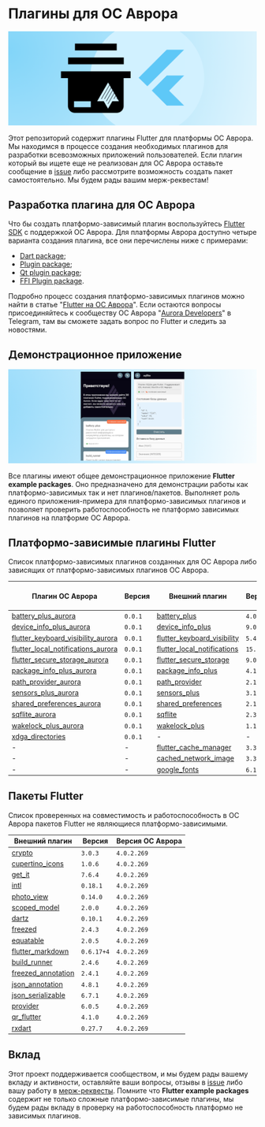 # Плагины для ОС Аврора

![preview.png](documentation/data/preview.png)

Этот репозиторий содержит плагины Flutter для платформы ОС Аврора. Мы находимся в процессе создания необходимых плагинов для разработки всевозможных приложений пользователей. Если плагин который вы ищете еще не реализован для ОС Аврора оставьте сообщение в [issue](https://gitlab.com/omprussia/flutter/flutter-plugins/-/issues) либо рассмотрите возможность создать пакет самостоятельно. Мы будем рады вашим мерж-реквестам!

## Разработка плагина для ОС Аврора

Что бы создать платформо-зависимый плагин воспользуйтесь [Flutter SDK](https://gitlab.com/omprussia/flutter/flutter) с поддержкой ОС Аврора.  Для платформы Аврора доступно четыре варианта создания плагина, все они перечислены ниже с примерами:

- [Dart package](documentation/dart_package.md);
- [Plugin package](documentation/plugin_package.md);
- [Qt plugin package](documentation/qt_plugin_package.md);
- [FFI Plugin package](documentation/ffi_plugin_package.md).

Подробно процесс создания платформо-зависимых плагинов можно найти в статье "[Flutter на ОС Аврора](https://habr.com/ru/articles/761176/)". Если остаются вопросы присоединяйтесь к сообществу ОС Аврора "[Aurora Developers](https://t.me/aurora_devs)" в Telegram, там вы сможете задать вопрос по Flutter и следить за новостями.

## Демонстрационное приложение

![preview.png](documentation/data/preview_app.png)

Все плагины имеют общее демонстрационное приложение **Flutter example packages**. Оно предназначено для демонстрации работы как платформо-зависимых так и нет плагинов/пакетов. Выполняет роль единого приложения-примера для платформо-зависимых плагинов и позволяет проверить работоспособность не платформо зависимых плагинов на платформе ОС Аврора.

## Платформо-зависимые плагины Flutter

Список платформо-зависимых плагинов созданных для ОС Аврора либо зависящих от платформо-зависимых плагинов ОС Аврора.

| Плагин ОС Аврора                                                                                                                                                                 | Версия   | Внешний плагин                                                                      | Версия    | Версия ОС Аврора |
|----------------------------------------------------------------------------------------------------------------------------------------------------------------------------------|----------|-------------------------------------------------------------------------------------|-----------|------------------|
| [battery_plus_aurora](https://gitlab.com/omprussia/flutter/flutter-plugins/-/tree/master/packages/battery_plus/battery_plus_aurora)                                              | `0.0.1`  | [battery_plus](https://pub.dev/packages/battery_plus)                               | `4.0.2`   | `4.0.2.269`      |
| [device_info_plus_aurora](https://gitlab.com/omprussia/flutter/flutter-plugins/-/tree/master/packages/device_info_plus/device_info_plus_aurora)                                  | `0.0.1`  | [device_info_plus](https://pub.dev/packages/device_info_plus)                       | `9.0.3`   | `4.0.2.269`      |
| [flutter_keyboard_visibility_aurora](https://gitlab.com/omprussia/flutter/flutter-plugins/-/tree/master/packages/flutter_keyboard_visibility/flutter_keyboard_visibility_aurora) | `0.0.1`  | [flutter_keyboard_visibility](https://pub.dev/packages/flutter_keyboard_visibility) | `5.4.1`   | `4.0.2.269`      | 
| [flutter_local_notifications_aurora](https://gitlab.com/omprussia/flutter/flutter-plugins/-/tree/master/packages/flutter_local_notifications/flutter_local_notifications_aurora) | `0.0.1`  | [flutter_local_notifications](https://pub.dev/packages/flutter_local_notifications) | `15.1.1`  | `4.0.2.269`      |
| [flutter_secure_storage_aurora](https://gitlab.com/omprussia/flutter/flutter-plugins/-/tree/master/packages/flutter_secure_storage/flutter_secure_storage_aurora)                | `0.0.1`  | [flutter_secure_storage](https://pub.dev/packages/flutter_secure_storage)           | `9.0.0`   | `4.0.2.269`      |
| [package_info_plus_aurora](https://gitlab.com/omprussia/flutter/flutter-plugins/-/tree/master/packages/package_info_plus/package_info_plus_aurora)                               | `0.0.1`  | [package_info_plus](https://pub.dev/packages/package_info_plus)                     | `4.1.0`   | `4.0.2.269`      |
| [path_provider_aurora](https://gitlab.com/omprussia/flutter/flutter-plugins/-/tree/master/packages/path_provider/path_provider_aurora)                                           | `0.0.1`  | [path_provider](https://pub.dev/packages/path_provider)                             | `2.1.1`   | `4.0.2.269`      |
| [sensors_plus_aurora](https://gitlab.com/omprussia/flutter/flutter-plugins/-/tree/master/packages/sensors_plus/sensors_plus_aurora)                                              | `0.0.1`  | [sensors_plus](https://pub.dev/packages/sensors_plus)                               | `3.1.0`   | `4.0.2.269`      |
| [shared_preferences_aurora](https://gitlab.com/omprussia/flutter/flutter-plugins/-/tree/master/packages/shared_preferences/shared_preferences_aurora)                            | `0.0.1`  | [shared_preferences](https://pub.dev/packages/shared_preferences)                   | `2.1.2`   | `4.0.2.269`      |
| [sqflite_aurora](https://gitlab.com/omprussia/flutter/flutter-plugins/-/tree/master/packages/sqflite/sqflite_aurora)                                                             | `0.0.1`  | [sqflite](https://pub.dev/packages/sqflite)                                         | `2.3.0`   | `4.0.2.269`      |
| [wakelock_plus_aurora](https://gitlab.com/omprussia/flutter/flutter-plugins/-/tree/master/packages/wakelock_plus/wakelock_plus_aurora)                                           | `0.0.1`  | [wakelock_plus](https://pub.dev/packages/wakelock_plus)                             | `1.1.1`   | `4.0.2.269`      |
| [xdga_directories](https://gitlab.com/omprussia/flutter/flutter-plugins/-/tree/master/packages/xdga_directories)                                                                 | `0.0.1`  | -                                                                                   | -         | `4.0.2.269`      |
| -                                                                                                                                                                                | -        | [flutter_cache_manager](https://pub.dev/packages/flutter_cache_manager)             | `3.3.1`   | `4.0.2.269`      |
| -                                                                                                                                                                                | -        | [cached_network_image](https://pub.dev/packages/cached_network_image)               | `3.3.0`   | `4.0.2.269`      |
| -                                                                                                                                                                                | -        | [google_fonts](https://pub.dev/packages/google_fonts)                               | `6.1.0`   | `4.0.2.269`      |

## Пакеты Flutter

Список проверенных на совместимость и работоспособность в ОС Аврора пакетов Flutter не являющиеся платформо-зависимыми.

| Внешний плагин                                                                      | Версия     | Версия ОС Аврора   |
|-------------------------------------------------------------------------------------|------------|--------------------|
| [crypto](https://pub.dev/packages/crypto)                                           | `3.0.3`    | `4.0.2.269`        |
| [cupertino_icons](https://pub.dev/packages/cupertino_icons)                         | `1.0.6`    | `4.0.2.269`        |
| [get_it](https://pub.dev/packages/get_it)                                           | `7.6.4`    | `4.0.2.269`        |
| [intl](https://pub.dev/packages/intl)                                               | `0.18.1`   | `4.0.2.269`        |
| [photo_view](https://pub.dev/packages/photo_view)                                   | `0.14.0`   | `4.0.2.269`        |
| [scoped_model](https://pub.dev/packages/scoped_model)                               | `2.0.0`    | `4.0.2.269`        |
| [dartz](https://pub.dev/packages/dartz)                                             | `0.10.1`   | `4.0.2.269`        |  
| [freezed](https://pub.dev/packages/freezed)                                         | `2.4.3`    | `4.0.2.269`        |
| [equatable](https://pub.dev/packages/equatable)                                     | `2.0.5`    | `4.0.2.269`        |
| [flutter_markdown](https://pub.dev/packages/flutter_markdown)                       | `0.6.17+4` | `4.0.2.269`        |
| [build_runner](https://pub.dev/packages/build_runner)                               | `2.4.6`    | `4.0.2.269`        |
| [freezed_annotation](https://pub.dev/packages/freezed_annotation)                   | `2.4.1`    | `4.0.2.269`        |
| [json_annotation](https://pub.dev/packages/json_annotation)                         | `4.8.1`    | `4.0.2.269`        |
| [json_serializable](https://pub.dev/packages/json_serializable)                     | `6.7.1`    | `4.0.2.269`        |
| [provider](https://pub.dev/packages/provider)                                       | `6.0.5`    | `4.0.2.269`        |
| [qr_flutter](https://pub.dev/packages/qr_flutter)                                   | `4.1.0`    | `4.0.2.269`        |
| [rxdart](https://pub.dev/packages/rxdart)                                           | `0.27.7`   | `4.0.2.269`        |

## Вклад

Этот проект поддерживается сообществом, и мы будем рады вашему вкладу и активности, оставляйте ваши вопросы, отзывы в [issue](https://gitlab.com/omprussia/flutter/flutter-plugins/-/issues) либо вашу работу в [мерж-реквесты](https://gitlab.com/omprussia/flutter/flutter-plugins/-/merge_requests). Помните что **Flutter example packages** содержит не только сложные платформо-зависимые плагины, мы будем рады вкладу в проверку на работоспособность платформо не зависимых плагинов.
